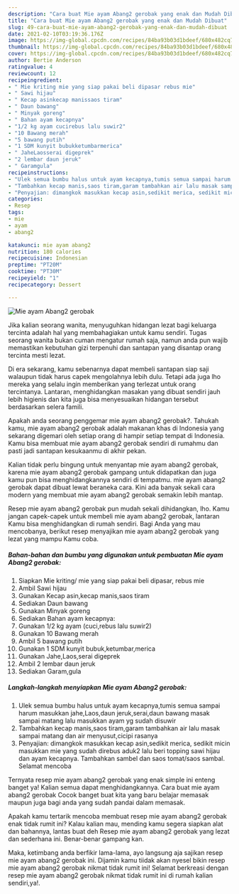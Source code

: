 ```yaml
---
description: "Cara buat Mie ayam Abang2 gerobak yang enak dan Mudah Dibuat"
title: "Cara buat Mie ayam Abang2 gerobak yang enak dan Mudah Dibuat"
slug: 49-cara-buat-mie-ayam-abang2-gerobak-yang-enak-dan-mudah-dibuat
date: 2021-02-10T03:19:36.176Z
image: https://img-global.cpcdn.com/recipes/84ba93b03d1bdeef/680x482cq70/mie-ayam-abang2-gerobak-foto-resep-utama.jpg
thumbnail: https://img-global.cpcdn.com/recipes/84ba93b03d1bdeef/680x482cq70/mie-ayam-abang2-gerobak-foto-resep-utama.jpg
cover: https://img-global.cpcdn.com/recipes/84ba93b03d1bdeef/680x482cq70/mie-ayam-abang2-gerobak-foto-resep-utama.jpg
author: Bertie Anderson
ratingvalue: 4
reviewcount: 12
recipeingredient:
- " Mie kriting mie yang siap pakai beli dipasar rebus mie"
- " Sawi hijau"
- " Kecap asinkecap manissaos tiram"
- " Daun bawang"
- " Minyak goreng"
- " Bahan ayam kecapnya"
- "1/2 kg ayam cucirebus lalu suwir2"
- "10 Bawang merah"
- "5 bawang putih"
- "1 SDM kunyit bubukketumbarmerica"
- " JaheLaosserai digeprek"
- "2 lembar daun jeruk"
- " Garamgula"
recipeinstructions:
- "Ulek semua bumbu halus untuk ayam kecapnya,tumis semua sampai harum masukkan jahe,Laos,daun jeruk,serai,daun bawang masak sampai matang lalu masukkan ayam yg sudah disuwir"
- "Tambahkan kecap manis,saos tiram,garam tambahkan air lalu masak sampai matang dan air menyusut,cicipi rasanya"
- "Penyajian: dimangkok masukkan kecap asin,sedikit merica, sedikit micin masukkan mie yang sudah direbus aduk2 lalu beri topping sawi hijau dan ayam kecapnya. Tambahkan sambel dan saos tomat/saos sambal. Selamat mencoba"
categories:
- Resep
tags:
- mie
- ayam
- abang2

katakunci: mie ayam abang2 
nutrition: 180 calories
recipecuisine: Indonesian
preptime: "PT20M"
cooktime: "PT30M"
recipeyield: "1"
recipecategory: Dessert

---
```



![Mie ayam Abang2 gerobak](https://img-global.cpcdn.com/recipes/84ba93b03d1bdeef/680x482cq70/mie-ayam-abang2-gerobak-foto-resep-utama.jpg)

Jika kalian seorang wanita, menyuguhkan hidangan lezat bagi keluarga tercinta adalah hal yang membahagiakan untuk kamu sendiri. Tugas seorang  wanita bukan cuman mengatur rumah saja, namun anda pun wajib memastikan kebutuhan gizi terpenuhi dan santapan yang disantap orang tercinta mesti lezat.

Di era  sekarang, kamu sebenarnya dapat membeli santapan siap saji walaupun tidak harus capek mengolahnya lebih dulu. Tetapi ada juga lho mereka yang selalu ingin memberikan yang terlezat untuk orang tercintanya. Lantaran, menghidangkan masakan yang dibuat sendiri jauh lebih higienis dan kita juga bisa menyesuaikan hidangan tersebut berdasarkan selera famili. 



Apakah anda seorang penggemar mie ayam abang2 gerobak?. Tahukah kamu, mie ayam abang2 gerobak adalah makanan khas di Indonesia yang sekarang digemari oleh setiap orang di hampir setiap tempat di Indonesia. Kamu bisa membuat mie ayam abang2 gerobak sendiri di rumahmu dan pasti jadi santapan kesukaanmu di akhir pekan.

Kalian tidak perlu bingung untuk menyantap mie ayam abang2 gerobak, karena mie ayam abang2 gerobak gampang untuk didapatkan dan juga kamu pun bisa menghidangkannya sendiri di tempatmu. mie ayam abang2 gerobak dapat dibuat lewat beraneka cara. Kini ada banyak sekali cara modern yang membuat mie ayam abang2 gerobak semakin lebih mantap.

Resep mie ayam abang2 gerobak pun mudah sekali dihidangkan, lho. Kamu jangan capek-capek untuk membeli mie ayam abang2 gerobak, lantaran Kamu bisa menghidangkan di rumah sendiri. Bagi Anda yang mau mencobanya, berikut resep menyajikan mie ayam abang2 gerobak yang lezat yang mampu Kamu coba.

<!--inarticleads1-->

##### Bahan-bahan dan bumbu yang digunakan untuk pembuatan Mie ayam Abang2 gerobak:

1. Siapkan  Mie kriting/ mie yang siap pakai beli dipasar, rebus mie
1. Ambil  Sawi hijau
1. Gunakan  Kecap asin,kecap manis,saos tiram
1. Sediakan  Daun bawang
1. Gunakan  Minyak goreng
1. Sediakan  Bahan ayam kecapnya:
1. Gunakan 1/2 kg ayam (cuci,rebus lalu suwir2)
1. Gunakan 10 Bawang merah
1. Ambil 5 bawang putih
1. Gunakan 1 SDM kunyit bubuk,ketumbar,merica
1. Gunakan  Jahe,Laos,serai digeprek
1. Ambil 2 lembar daun jeruk
1. Sediakan  Garam,gula




<!--inarticleads2-->

##### Langkah-langkah menyiapkan Mie ayam Abang2 gerobak:

1. Ulek semua bumbu halus untuk ayam kecapnya,tumis semua sampai harum masukkan jahe,Laos,daun jeruk,serai,daun bawang masak sampai matang lalu masukkan ayam yg sudah disuwir
1. Tambahkan kecap manis,saos tiram,garam tambahkan air lalu masak sampai matang dan air menyusut,cicipi rasanya
1. Penyajian: dimangkok masukkan kecap asin,sedikit merica, sedikit micin masukkan mie yang sudah direbus aduk2 lalu beri topping sawi hijau dan ayam kecapnya. Tambahkan sambel dan saos tomat/saos sambal. Selamat mencoba




Ternyata resep mie ayam abang2 gerobak yang enak simple ini enteng banget ya! Kalian semua dapat menghidangkannya. Cara buat mie ayam abang2 gerobak Cocok banget buat kita yang baru belajar memasak maupun juga bagi anda yang sudah pandai dalam memasak.

Apakah kamu tertarik mencoba membuat resep mie ayam abang2 gerobak enak tidak rumit ini? Kalau kalian mau, mending kamu segera siapkan alat dan bahannya, lantas buat deh Resep mie ayam abang2 gerobak yang lezat dan sederhana ini. Benar-benar gampang kan. 

Maka, ketimbang anda berfikir lama-lama, ayo langsung aja sajikan resep mie ayam abang2 gerobak ini. Dijamin kamu tiidak akan nyesel bikin resep mie ayam abang2 gerobak nikmat tidak rumit ini! Selamat berkreasi dengan resep mie ayam abang2 gerobak nikmat tidak rumit ini di rumah kalian sendiri,ya!.

